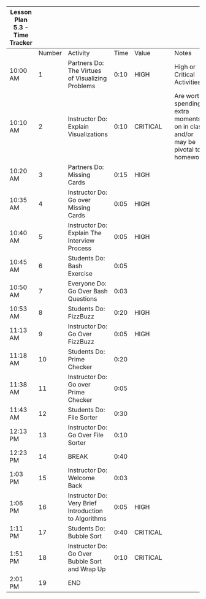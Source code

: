 | Lesson Plan 5.3 - Time Tracker |        |                                                      |      |          |     |                                                                                 |
| ------------------------------ | ------ | ---------------------------------------------------- | ---- | -------- | --- | ------------------------------------------------------------------------------- |
|                                | Number | Activity                                             | Time | Value    |     | Notes                                                                           |
| 10:00 AM                       | 1      | Partners Do: The Virtues of Visualizing Problems     | 0:10 | HIGH     |     | High or Critical Activities:                                                    |
| 10:10 AM                       | 2      | Instructor Do: Explain Visualizations                | 0:10 | CRITICAL |     | Are worth spending extra moments on in class and/or may be pivotal to homework. |
| 10:20 AM                       | 3      | Partners Do: Missing Cards                           | 0:15 | HIGH     |     |                                                                                 |
| 10:35 AM                       | 4      | Instructor Do: Go over Missing Cards                 | 0:05 | HIGH     |     |                                                                                 |
| 10:40 AM                       | 5      | Instructor Do: Explain The Interview Process         | 0:05 | HIGH     |     |                                                                                 |
| 10:45 AM                       | 6      | Students Do: Bash Exercise                           | 0:05 |          |     |                                                                                 |
| 10:50 AM                       | 7      | Everyone Do: Go Over Bash Questions                  | 0:03 |          |     |                                                                                 |
| 10:53 AM                       | 8      | Students Do: FizzBuzz                                | 0:20 | HIGH     |     |                                                                                 |
| 11:13 AM                       | 9      | Instructor Do: Go Over FizzBuzz                      | 0:05 | HIGH     |     |                                                                                 |
| 11:18 AM                       | 10     | Students Do: Prime Checker                           | 0:20 |          |     |                                                                                 |
| 11:38 AM                       | 11     | Instructor Do: Go over Prime Checker                 | 0:05 |          |     |                                                                                 |
| 11:43 AM                       | 12     | Students Do: File Sorter                             | 0:30 |          |     |                                                                                 |
| 12:13 PM                       | 13     | Instructor Do: Go Over File Sorter                   | 0:10 |          |     |                                                                                 |
| 12:23 PM                       | 14     | BREAK                                                | 0:40 |          |     |                                                                                 |
| 1:03 PM                        | 15     | Instructor Do: Welcome Back                          | 0:03 |          |     |                                                                                 |
| 1:06 PM                        | 16     | Instructor Do: Very Brief Introduction to Algorithms | 0:05 | HIGH     |     |                                                                                 |
| 1:11 PM                        | 17     | Students Do: Bubble Sort                             | 0:40 | CRITICAL |     |                                                                                 |
| 1:51 PM                        | 18     | Instructor Do: Go Over Bubble Sort and Wrap Up       | 0:10 | CRITICAL |     |                                                                                 |
| 2:01 PM                        | 19     | END                                                  |      |          |     |                                                                                 |
